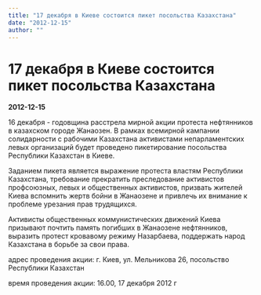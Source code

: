 ```yaml
---
title: "17 декабря в Киеве состоится пикет посольства Казахстана"
date: "2012-12-15"
author: ""
---
```


# 17 декабря в Киеве состоится пикет посольства Казахстана

**2012-12-15** 

16 декабря - годовщина расстрела мирной акции протеста нефтянников в  казахском городе Жанаозен. В рамках всемирной кампании солидарности с  рабочими Казахстана активистами непарламентских левых организаций будет  проведено пикетирование посольства Республики Казахстан в Киеве.

Заданием пикета является выражение протеста властям Республики  Казахстана, требование прекратить преследование активистов профсоюзных,  левых и общественных активистов, призвать жителей Киева вспомнить жертв  бойни в Жанаозене и привлечь их внимание к проблеме урезания прав  трудящихся.

Активисты общественных коммунистических движений Киева призывают  почтить память погибших в Жанаозене нефтянников, выразить протест  кровавому режиму Назарбаева, поддержать народ Казахстана в борьбе за  свои права.

адрес проведения акции: г. Киев, ул. Мельникова 26, посольство Республики Казахстан

время проведения акции: 16.00, 17 декабря 2012 г